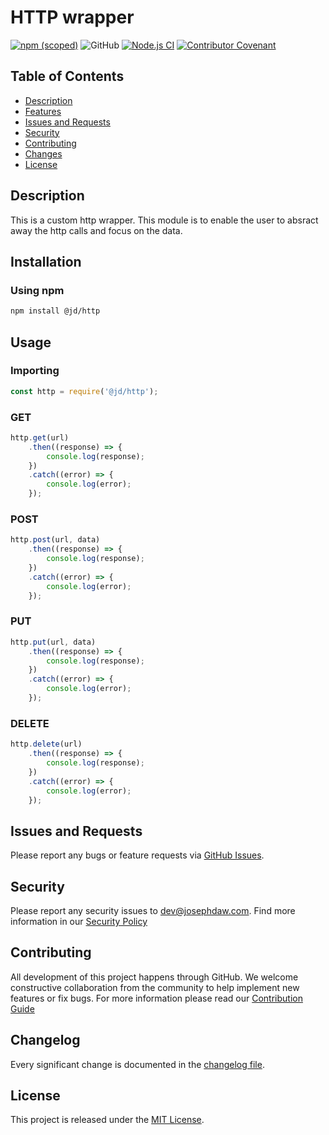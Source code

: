 # HTTP wrapper
[![npm (scoped)](https://img.shields.io/npm/v/%40josephdaw/http?logo=npm)](https://www.npmjs.com/package/@josephdaw/http)
![GitHub](https://img.shields.io/github/license/josephdaw/http)
[![Node.js CI](https://github.com/josephdaw/http/actions/workflows/node-testing.yml/badge.svg)](https://github.com/josephdaw/http/actions/workflows/node-testing.yml)
[![Contributor Covenant](https://img.shields.io/badge/Contributor%20Covenant-2.1-4baaaa.svg)](code_of_conduct.md)


## Table of Contents
- [Description](#description)
- [Features](#features)
- [Issues and Requests](#issues-and-requests)
- [Security](#security)
- [Contributing](#contributing)
- [Changes](#changelog)
- [License](#license)


## Description
This is a custom http wrapper. This module is to enable the user to absract away the http calls and focus on the data. 

## Installation
### Using npm
```bash
npm install @jd/http
```

## Usage
### Importing
```javascript
const http = require('@jd/http');
```

### GET
```javascript
http.get(url)
    .then((response) => {
        console.log(response);
    })
    .catch((error) => {
        console.log(error);
    });
```


### POST
```javascript
http.post(url, data)
    .then((response) => {
        console.log(response);
    })
    .catch((error) => {
        console.log(error);
    });
```

### PUT
```javascript
http.put(url, data)
    .then((response) => {
        console.log(response);
    })
    .catch((error) => {
        console.log(error);
    });
```

### DELETE
```javascript
http.delete(url)
    .then((response) => {
        console.log(response);
    })
    .catch((error) => {
        console.log(error);
    });
```

## Issues and Requests
Please report any bugs or feature requests via [GitHub Issues](https://github.com/josephdaw/http/issues). 

## Security 
Please report any security issues to [dev@josephdaw.com](mailto:dev@josephdaw.com). Find more information in our [Security Policy](.github/SECURITY.md)

## Contributing
All development of this project happens through GitHub. We welcome constructive collaboration from the community to help implement new features or fix bugs. For more information please read our [Contribution Guide](.github/CONTRIBUTING.md)

## Changelog
Every significant change is documented in the [changelog file](CHANGELOG.md). 

## License
This project is released under the [MIT License](LICENSE).
